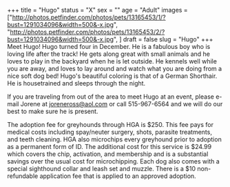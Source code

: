 +++
title = "Hugo"
status = "X"
sex = ""
age = "Adult"
images = ["http://photos.petfinder.com/photos/pets/13165453/1/?bust=1291034096&width=500&-x.jpg",
"http://photos.petfinder.com/photos/pets/13165453/2/?bust=1291034096&width=500&-x.jpg",
]
draft = false
slug = "Hugo"
+++
Meet Hugo!  Hugo turned four in December.  He is a fabulous boy who is loving life after the track!  He gets along great with small animals and he loves to play in the backyard when he is let outside.  He kennels well while you are away, and loves to lay around and watch what you are doing from a nice soft dog bed!  Hugo's beautiful coloring is that of a German Shorthair.  He is housetrained and sleeps through the night.


  If you are traveling from out of the area to meet Hugo at an event, please e-mail Jorene at joreneross@aol.com or call 515-967-6564 and we will do our best to make sure he is present.

The adoption fee for greyhounds through HGA is $250. This fee pays for medical costs including spay/neuter surgery, shots, parasite treatments, and teeth cleaning.  HGA also microchips every greyhound prior to adoption as a permanent form of ID.  The additional cost for this service is $24.99 which covers the chip, activation, and membership and is a substantial savings over the usual cost for microchipping.  Each dog also comes with a special sighthound collar and leash set and muzzle. There is a $10 non-refundable application fee that is applied to an approved adoption.

